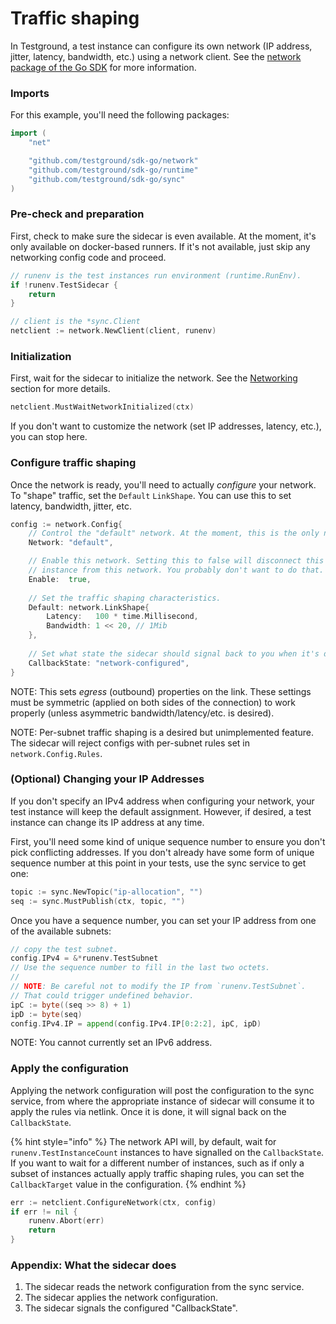 # Traffic shaping

In Testground, a test instance can configure its own network \(IP address, jitter, latency, bandwidth, etc.\) using a network client. See the [network package of the Go SDK](https://pkg.go.dev/github.com/testground/sdk-go@v0.2.1/network?tab=doc) for more information.

### Imports

For this example, you'll need the following packages:

```go
import (
    "net"

    "github.com/testground/sdk-go/network"
    "github.com/testground/sdk-go/runtime"
    "github.com/testground/sdk-go/sync"
)
```

### Pre-check and preparation

First, check to make sure the sidecar is even available. At the moment, it's only available on docker-based runners. If it's not available, just skip any networking config code and proceed.

```go
// runenv is the test instances run environment (runtime.RunEnv).
if !runenv.TestSidecar {
    return
}

// client is the *sync.Client
netclient := network.NewClient(client, runenv)
```

### Initialization

First, wait for the sidecar to initialize the network. See the [Networking](concepts-and-architecture/networking.md) section for more details.

```go
netclient.MustWaitNetworkInitialized(ctx)
```

If you don't want to customize the network \(set IP addresses, latency, etc.\), you can stop here.

### Configure traffic shaping

Once the network is ready, you'll need to actually _configure_ your network. To "shape" traffic, set the `Default` `LinkShape`. You can use this to set latency, bandwidth, jitter, etc.

```go
config := network.Config{
    // Control the "default" network. At the moment, this is the only network.
    Network: "default",

    // Enable this network. Setting this to false will disconnect this test
    // instance from this network. You probably don't want to do that.
    Enable:  true,
    
    // Set the traffic shaping characteristics.
    Default: network.LinkShape{
        Latency:   100 * time.Millisecond,
        Bandwidth: 1 << 20, // 1Mib
    },
    
    // Set what state the sidecar should signal back to you when it's done.
    CallbackState: "network-configured",
}
```

NOTE: This sets _egress_ \(outbound\) properties on the link. These settings must be symmetric \(applied on both sides of the connection\) to work properly \(unless asymmetric bandwidth/latency/etc. is desired\).

NOTE: Per-subnet traffic shaping is a desired but unimplemented feature. The sidecar will reject configs with per-subnet rules set in `network.Config.Rules`.

### **\(Optional\) Changing your IP Addresses**

If you don't specify an IPv4 address when configuring your network, your test instance will keep the default assignment. However, if desired, a test instance can change its IP address at any time.

First, you'll need some kind of unique sequence number to ensure you don't pick conflicting addresses. If you don't already have some form of unique sequence number at this point in your tests, use the sync service to get one:

```go
topic := sync.NewTopic("ip-allocation", "")
seq := sync.MustPublish(ctx, topic, "")
```

Once you have a sequence number, you can set your IP address from one of the available subnets:

```go
// copy the test subnet.
config.IPv4 = &*runenv.TestSubnet
// Use the sequence number to fill in the last two octets.
//
// NOTE: Be careful not to modify the IP from `runenv.TestSubnet`.
// That could trigger undefined behavior.
ipC := byte((seq >> 8) + 1)
ipD := byte(seq)
config.IPv4.IP = append(config.IPv4.IP[0:2:2], ipC, ipD)
```

NOTE: You cannot currently set an IPv6 address.

### Apply the configuration

Applying the network configuration will post the configuration to the sync service, from where the appropriate instance of sidecar will consume it to apply the rules via netlink. Once it is done, it will signal back on the `CallbackState`.

{% hint style="info" %}
The network API will, by default, wait for `runenv.TestInstanceCount` instances to have signalled on the `CallbackState`. If you want to wait for a different number of instances, such as if only a subset of instances actually apply traffic shaping rules, you can set the `CallbackTarget` value in the configuration.
{% endhint %}

```go
err := netclient.ConfigureNetwork(ctx, config)
if err != nil {
    runenv.Abort(err)
    return
}
```

### Appendix: What the sidecar does

1. The sidecar reads the network configuration from the sync service.
2. The sidecar applies the network configuration.
3. The sidecar signals the configured "CallbackState".

